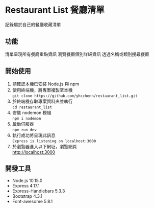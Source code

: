 # Restaurant List 餐廳清單
記錄屬於自己的餐廳收藏清單

## 功能
清單呈現所有餐廳重點資訊
瀏覽餐廳個別詳細資訊
透過名稱或類別搜尋餐廳

## 開始使用
1. 請確認本機已安裝 Node.js 與 npm
2. 使用終端機，將專案複製至本機<br />
`git clone https://github.com/yhcchenn/restaurant_list.git`
4. 於終端機存取專案資料夾並執行<br />
`cd restaurant_list`
6. 安裝 nodemon 模組<br />
`npm i nodemon`
8. 啟動伺服器<br />
`npm run dev`
10. 執行成功將呈現此訊息<br />
`Express is listening on localhost:3000`
12. 於瀏覽器進入以下網址，瀏覽網頁<br />
<http://localhost:3000>


## 開發工具
- Node.js 10.15.0
- Express 4.17.1
- Express-Handlebars 5.3.3
- Bootstrap 4.3.1
- Font-awesome 5.8.1
